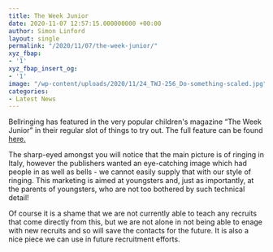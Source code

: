 ```yaml
---
title: The Week Junior
date: 2020-11-07 12:57:15.000000000 +00:00
author: Simon Linford
layout: single
permalink: "/2020/11/07/the-week-junior/"
xyz_fbap:
- '1'
xyz_fbap_insert_og:
- '1'
image: "/wp-content/uploads/2020/11/24_TWJ-256_Do-something-scaled.jpg"
categories:
- Latest News
---
```

Bellringing has featured in the very popular children&apos;s magazine &#8220;The Week Junior&#8221; in their regular slot of things to try out. The full feature can be found <a href="https://cccbr.org.uk/wp-content/uploads/2020/11/The-Week-Junior-article.pdf" target="_blank" rel="noopener noreferrer">here.</a>

The sharp-eyed amongst you will notice that the main picture is of ringing in Italy, however the publishers wanted an eye-catching image which had people in as well as bells - we cannot easily supply that with our style of ringing. This marketing is aimed at youngsters and, just as importantly, at the parents of youngsters, who are not too bothered by such technical detail!

Of course it is a shame that we are not currently able to teach any recruits that come directly from this, but we are not alone in not being able to enage with new recruits and so will save the contacts for the future. It is also a nice piece we can use in future recruitment efforts.
